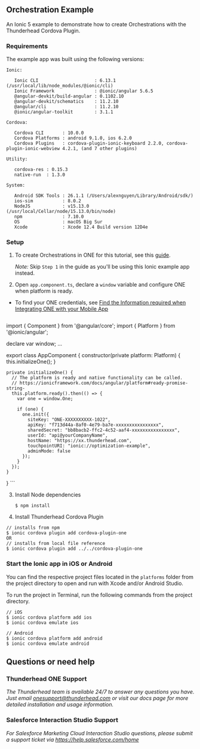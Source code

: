 ## Orchestration Example

An Ionic 5 example to demonstrate how to create Orchestrations with the Thunderhead Cordova Plugin.

### Requirements

The example app was built using the following versions:

```
Ionic:

   Ionic CLI                     : 6.13.1 (/usr/local/lib/node_modules/@ionic/cli)
   Ionic Framework               : @ionic/angular 5.6.5
   @angular-devkit/build-angular : 0.1102.10
   @angular-devkit/schematics    : 11.2.10
   @angular/cli                  : 11.2.10
   @ionic/angular-toolkit        : 3.1.1

Cordova:

   Cordova CLI       : 10.0.0
   Cordova Platforms : android 9.1.0, ios 6.2.0
   Cordova Plugins   : cordova-plugin-ionic-keyboard 2.2.0, cordova-plugin-ionic-webview 4.2.1, (and 7 other plugins)

Utility:

   cordova-res : 0.15.3
   native-run  : 1.3.0

System:

   Android SDK Tools : 26.1.1 (/Users/alexnguyen/Library/Android/sdk/)
   ios-sim           : 8.0.2
   NodeJS            : v15.13.0 (/usr/local/Cellar/node/15.13.0/bin/node)
   npm               : 7.10.0
   OS                : macOS Big Sur
   Xcode             : Xcode 12.4 Build version 12D4e

```

### Setup

1. To create Orchestrations in ONE for this tutorial, see this [guide](https://na5.thunderhead.com/one/help/conversations/how-do-i/mobile/ios-orchestrations/one_integrate_mobile_ios_orch_intro/).

	*Note:* Skip `Step 1` in the guide as you'll be using this Ionic example app instead.

2. Open `app.component.ts`, declare a `window` variable and configure ONE when platform is ready. 
  * To find your ONE credentials, see [Find the Information required when Integrating ONE with your Mobile App](https://na5.thunderhead.com/one/help/conversations/how-do-i/mobile/one_integrate_mobile_find_integration_info/)

	```javascript
  import { Component } from '@angular/core';
  import { Platform } from '@ionic/angular';

  declare var window;
  ...

  export class AppComponent {
    constructor(private platform: Platform) {
      this.initializeOne();
    }

    private initializeOne() {
      // The platform is ready and native functionality can be called.
      // https://ionicframework.com/docs/angular/platform#ready-promise-string-
      this.platform.ready().then(() => {
        var one = window.One;

        if (one) {
          one.init({
            siteKey: "ONE-XXXXXXXXXX-1022",
            apiKey: "f713d44a-8af0-4e79-ba7e-xxxxxxxxxxxxxxxx",
            sharedSecret: "bb8bacb2-ffc2-4c52-aaf4-xxxxxxxxxxxxxxxx",
            userId: "api@yourCompanyName",
            hostName: "https://xx.thunderhead.com",
            touchpointURI: "ionic://optimization-example",
            adminMode: false
          });
        }
      });
    }
  }
	```

3. Install Node dependencies

	```
	$ npm install
	```

4. Install Thunderhead Cordova Plugin
  ```
  // installs from npm
  $ ionic cordova plugin add cordova-plugin-one       
  OR 
  // installs from local file reference
  $ ionic cordova plugin add ../../cordova-plugin-one 
  ```

### Start the Ionic app in iOS or Android
You can find the respective project files located in the `platforms` folder from the project directory to open and run with Xcode and/or Android Studio.

To run the project in Terminal, run the following commands from the project directory.
```
// iOS
$ ionic cordova platform add ios
$ ionic cordova emulate ios
```

```
// Android
$ ionic cordova platform add android
$ ionic cordova emulate android
```

## Questions or need help

### Thunderhead ONE Support
_The Thunderhead team is available 24/7 to answer any questions you have. Just email onesupport@thunderhead.com or visit our docs page for more detailed installation and usage information._

### Salesforce Interaction Studio Support
_For Salesforce Marketing Cloud Interaction Studio questions, please submit a support ticket via https://help.salesforce.com/home_
